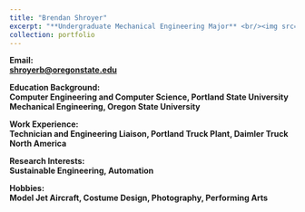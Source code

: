 ```yaml
---
title: "Brendan Shroyer"
excerpt: "**Undergraduate Mechanical Engineering Major** <br/><img src='/images/BrendanShroyer.jpg' width='250' height='250'>"
collection: portfolio
---
```


**Email:** <br/>
**shroyerb@oregonstate.edu**

**Education Background:** <br/>
**Computer Engineering and Computer Science, Portland State University** <br/>
**Mechanical Engineering, Oregon State University** <br/>

**Work Experience:** <br/>
**Technician and Engineering Liaison, Portland Truck Plant, Daimler Truck North America**

**Research Interests:** <br/>
**Sustainable Engineering, Automation**

**Hobbies:** <br/>
**Model Jet Aircraft, Costume Design, Photography, Performing Arts**
